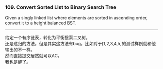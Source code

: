 ### 109. Convert Sorted List to Binary Search Tree

Given a singly linked list where elements are sorted in ascending order, convert it to a height balanced BST.

* * *

给定一个有序链表，转化为平衡搜索二叉树。    
还是递归的方法，但是其实这方法有bug，比如对于[1,2,3,4,5]的测试样例就和他输出的不一样。   
然而直接提交居然就可以AC。   
我也是醉了。   


